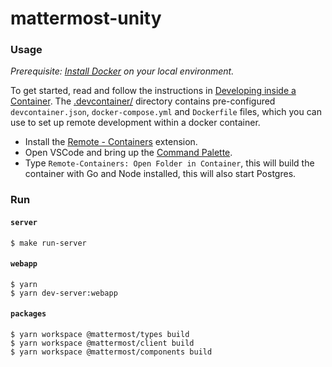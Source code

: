 # mattermost-unity

### Usage

_Prerequisite: [Install Docker](https://docs.docker.com/install) on your local environment._

To get started, read and follow the instructions in [Developing inside a Container](https://code.visualstudio.com/docs/remote/containers). The [.devcontainer/](./.devcontainer) directory contains pre-configured `devcontainer.json`, `docker-compose.yml` and `Dockerfile` files, which you can use to set up remote development within a docker container.

- Install the [Remote - Containers](https://marketplace.visualstudio.com/items?itemName=ms-vscode-remote.remote-containers) extension.
- Open VSCode and bring up the [Command Palette](https://code.visualstudio.com/docs/getstarted/userinterface#_command-palette).
- Type `Remote-Containers: Open Folder in Container`, this will build the container with Go and Node installed, this will also start Postgres.

### Run
#### `server`
```shell
$ make run-server
```
#### `webapp`
```shell
$ yarn
$ yarn dev-server:webapp
```
#### `packages`
```shell
$ yarn workspace @mattermost/types build
$ yarn workspace @mattermost/client build
$ yarn workspace @mattermost/components build
```
